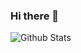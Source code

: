 ### Hi there 👋

<!--
**zizifn/zizifn** is a ✨ _special_ ✨ repository because its `README.md` (this file) appears on your GitHub profile.

Here are some ideas to get you started:

- 🔭 I’m currently working on ...
- 🌱 I’m currently learning ...
- 👯 I’m looking to collaborate on ...
- 🤔 I’m looking for help with ...
- 💬 Ask me about ...
- 📫 How to reach me: ...
- 😄 Pronouns: ...
- ⚡ Fun fact: ...
-->


![Github Stats](https://github-readme-stats.vercel.app/api?username=vip-weizhen&count_private=true&show_icons=true&include_all_commits=true)

<!-- ![Visitor Badge](https://visitor-badge.laobi.icu/badge?page_id=aemmadi.aemmadi) -->
